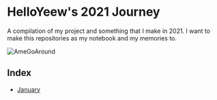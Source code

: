 # HelloYeew's 2021 Journey

A compilation of my project and something that I make in 2021. I want to make this repositories as my notebook and my memories to.

![AmeGoAround](https://media1.tenor.com/images/ab39e51967227f87688db8c0876dd37f/tenor.gif?itemid=19266109)

## Index

- [January](journal/january.md)

